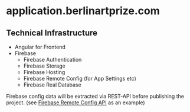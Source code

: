 # application.berlinartprize.com

## Technical Infrastructure

- Angular for Frontend
- Firebase
  - Firebase Authentication
  - Firebase Storage
  - Firebase Hosting
  - Firebase Remote Config (for App Settings etc)
  - Firebase Real Database
  
Firebase config data will be extracted via REST-API before publishing the project. (see [Firebase Remote Config API](https://firebase.google.com/docs/reference/remote-config/rest) as an example)
